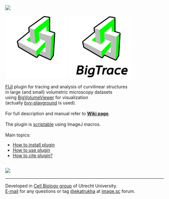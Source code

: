 [![](https://github.com/ekatrukha/bigtrace/actions/workflows/build-main.yml/badge.svg)](https://github.com/ekatrukha/bigtrace/actions/workflows/build-main.yml)

[![logo](./logo/bigtrace_logo_dark_200.png)](https://github.com/ekatrukha/BigTrace#gh-dark-mode-only)
[![logo](./logo/bigtrace_logo_light_200.png)](https://github.com/ekatrukha/BigTrace#gh-light-mode-only)

<a href="https://fiji.sc/">FIJI</a> plugin for tracing and analysis of curvilinear structures  
in large (and small) volumetric microscopy datasets  
using <a href="https://forum.image.sc/t/bigvolumeviewer-tech-demo/12104">BigVolumeViewer</a> for visualization   
(actually <a href="https://github.com/ekatrukha/bvv-playground">bvv-playground</a> is used). 
<br />
<br />
For full description and manual refer to <a href="https://github.com/ekatrukha/BigTrace/wiki"><strong>Wiki page</strong></a>.  
<br />
The plugin is <a href ="https://github.com/ekatrukha/BigTrace/wiki/Macros">scriptable</a> using ImageJ macros.  
<br />
Main topics:
<ul>
<li> <a href="https://github.com/ekatrukha/BigTrace/wiki/How-to-install-plugin">How to install plugin</a></li>
<li> <a href="https://github.com/ekatrukha/BigTrace/wiki/How-to-use-plugin">How to use plugin</a></li>
<li> <a href="https://github.com/ekatrukha/BigTrace/wiki/How-to-cite-plugin%3F">How to cite plugin?</a></li>
</ul>
<br />

<img src="https://katpyxa.info/software/BigTrace/bigtrace_example.gif" /> 

----------

Developed in <a href='http://cellbiology.science.uu.nl/'>Cell Biology group</a> of Utrecht University.  
<a href="mailto:katpyxa@gmail.com">E-mail</a> for any questions or tag <a href="https://forum.image.sc/u/ekatrukha/summary">@ekatrukha</a> at <a href="https://forum.image.sc/">image.sc</a> forum.

